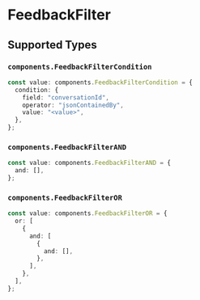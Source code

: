 # FeedbackFilter


## Supported Types

### `components.FeedbackFilterCondition`

```typescript
const value: components.FeedbackFilterCondition = {
  condition: {
    field: "conversationId",
    operator: "jsonContainedBy",
    value: "<value>",
  },
};
```

### `components.FeedbackFilterAND`

```typescript
const value: components.FeedbackFilterAND = {
  and: [],
};
```

### `components.FeedbackFilterOR`

```typescript
const value: components.FeedbackFilterOR = {
  or: [
    {
      and: [
        {
          and: [],
        },
      ],
    },
  ],
};
```

